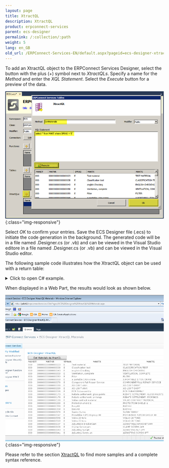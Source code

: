 ```yaml
---
layout: page
title: XtractQL
description: XtractQL
product: erpconnect-services
parent: ecs-designer
permalink: /:collection/:path
weight: 5
lang: en_GB
old_url: /ERPConnect-Services-EN/default.aspx?pageid=ecs-designer-xtractql
---
```


To add an XtractQL object to the ERPConnect Services Designer, select the button with the plus (+) symbol next to *XtractQLs*. Specify a name for the *Method* and enter the *XQL Statement*. Select the *Execute* button for a preview of the data.

![ECS-Designer-XtractQL-01](/img/content/ECS-Designer-XtractQL-01.png){:class="img-responsive"}

Select *OK* to confirm your entries. Save the ECS Designer file (.ecs) to initiate the code generation in the background. The generated code will be in a file named .Designer.cs (or .vb) and can be viewed in the Visual Studio editore in a file named .Designer.cs (or .vb) and can be viewed in the Visual Studio editor.

The following sample code illustrates how the XtractQL object can be used with a return table:


<details>
<summary>Click to open C# example.</summary>
{% highlight csharp %}
using ERPConnectServices;
using System.Linq;
//… 
using(ERPConnectServicesContext context = new ERPConnectServicesContext())
{
    System.Data.DataTable data = context.GetMaterials();
    gv_Materials.AutoGenerateColumns = true;
    gv_Materials.DataSource = data;
    gv_Materials.DataBind();
}
{% endhighlight %}
</details>

When displayed in a Web Part, the results would look as shown below.

![ECS-Designer-XtractQL-02](/img/content/ECS-Designer-XtractQL-02.png){:class="img-responsive"}

Please refer to the section [XtractQL]() to find more samples and a complete syntax reference. 